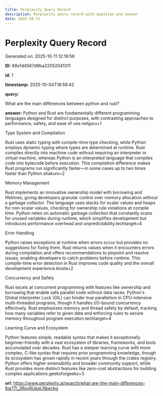 ```yaml
---
title: Perplexity Query Record
description: Perplexity query record with question and answer
date: 2025-10-11
---
```


# Perplexity Query Record

Generated on: 2025-10-11 12:19:56

**ID:** 68e1d4567d9ba22052041311

**id:** 1

**timestamp:** 2025-10-04T18:56:42

**query:**

What are the main differences between python and rust?

**answer:** Python and Rust are fundamentally different programming languages designed for distinct purposes, with contrasting approaches to performance, safety, and ease of use.netguru+1

Type System and Compilation

Rust uses static typing with compile-time type checking, while Python employs dynamic typing where types are determined at runtime. Rust compiles directly into machine code without requiring an interpreter or virtual machine, whereas Python is an interpreted language that compiles code into bytecode before execution. This compilation difference makes Rust programs run significantly faster—in some cases up to two times faster than Python.shakuro+2

Memory Management

Rust implements an innovative ownership model with borrowing and lifetimes, giving developers granular control over memory allocation without a garbage collector. The language uses stacks for scalar values and heaps for non-scalar values, checking for ownership rule violations at compile time. Python relies on automatic garbage collection that constantly scans for unused variables during runtime, which simplifies development but introduces performance overhead and unpredictability.techtarget+4

Error Handling

Python raises exceptions at runtime when errors occur but provides no suggestions for fixing them. Rust returns values when it encounters errors during compilation and offers recommendations to pinpoint and resolve issues, enabling developers to catch problems before runtime. This compile-time error detection in Rust improves code quality and the overall development experience.kinsta+2

Concurrency and Safety

Rust excels at concurrent programming with features like ownership and borrowing that enable safe parallel code without data races. Python's Global Interpreter Lock (GIL) can hinder true parallelism in CPU-intensive multi-threaded programs, though it handles I/O-bound concurrency effectively. Rust emphasizes memory and thread safety by default, tracking how many variables refer to given data and enforcing rules to secure memory throughout program execution.techtarget+4

Learning Curve and Ecosystem

Python features simple, readable syntax that makes it exceptionally beginner-friendly with a vast ecosystem of libraries, frameworks, and tools accumulated over decades. Rust has a steeper learning curve with more complex, C-like syntax that requires prior programming knowledge, though its ecosystem has grown rapidly in recent years through the crates registry. Python offers higher extensibility and broader community support, while Rust provides more distinct features like zero-cost abstractions for building complex applications.geeksforgeeks+3

**url:** https://www.perplexity.ai/search/what-are-the-main-differences-6qjT7l_3RoyRUeqLNkecbg

